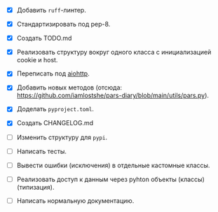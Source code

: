 - [x] Добавить `ruff`-линтер.

- [x] Стандартизировать под pep-8.

- [x] Создать TODO.md

- [x] Реализовать структуру вокруг одного класса с инициализацией cookie и host.

- [x] Переписать под [aiohttp](https://docs.aiohttp.org).

- [x] Добавить новых методов (отсюда: https://github.com/iamlostshe/pars-diary/blob/main/utils/pars.py).

- [x] Доделать `pyproject.toml`.

- [x] Создать CHANGELOG.md

- [ ] Изменить структуру для `pypi`.

- [ ] Написать тесты.

- [ ] Вывести ошибки (исключения) в отдельные кастомные классы.

- [ ] Реализовать доступ к данным через pyhton объекты (классы) (типизация).

- [ ] Написать нормальную документацию.
